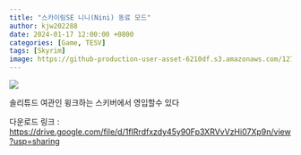```yaml
---
title: "스카이림SE 니니(Nini) 동료 모드"
author: kjw202288
date: 2024-01-17 12:00:00 +0800
categories: [Game, TESV]
tags: [Skyrim]
image: https://github-production-user-asset-6210df.s3.amazonaws.com/127938880/440171525-65504f5c-217a-403f-beea-ed440ee15c9c.jpg?X-Amz-Algorithm=AWS4-HMAC-SHA256&X-Amz-Credential=AKIAVCODYLSA53PQK4ZA%2F20250504%2Fus-east-1%2Fs3%2Faws4_request&X-Amz-Date=20250504T085829Z&X-Amz-Expires=300&X-Amz-Signature=84591ebd9546888142a212567ebad826614a598194293bde8f67d120dec56a0b&X-Amz-SignedHeaders=host
---
```

<img src="https://github-production-user-asset-6210df.s3.amazonaws.com/127938880/440171525-65504f5c-217a-403f-beea-ed440ee15c9c.jpg?X-Amz-Algorithm=AWS4-HMAC-SHA256&X-Amz-Credential=AKIAVCODYLSA53PQK4ZA%2F20250504%2Fus-east-1%2Fs3%2Faws4_request&X-Amz-Date=20250504T085829Z&X-Amz-Expires=300&X-Amz-Signature=84591ebd9546888142a212567ebad826614a598194293bde8f67d120dec56a0b&X-Amz-SignedHeaders=host">

솔리튜드 여관인 윙크하는 스키버에서 영입할수 있다

다운로드 링크 : <https://drive.google.com/file/d/1fIRrdfxzdy45y90Fp3XRVvVzHi07Xp9n/view?usp=sharing>

